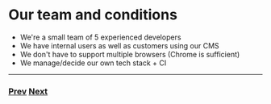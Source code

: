 # Our team and conditions

- We're a small team of 5 experienced developers
- We have internal users as well as customers using our CMS
- We don't have to support multiple browsers (Chrome is sufficient)
- We manage/decide our own tech stack + CI

---

### [Prev](./04.md) [Next](./06.md)
